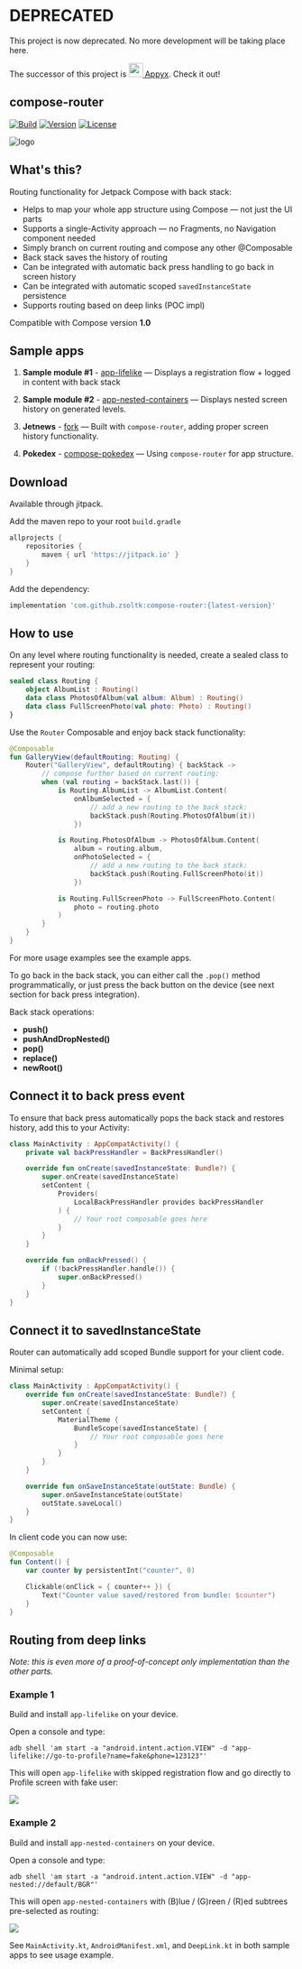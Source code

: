 # DEPRECATED

This project is now deprecated. No more development will be taking place here.

The successor of this project is [<img src="https://user-images.githubusercontent.com/238198/177164121-3aa4d19d-7714-4f2e-af12-7d3335b43f9c.png" width="25" /> Appyx](https://github.com/bumble-tech/appyx). Check it out!



## compose-router

[![Build](https://github.com/zsoltk/compose-router/workflows/Build/badge.svg)](https://github.com/zsoltk/compose-router/actions)
[![Version](https://jitpack.io/v/zsoltk/compose-router.svg)](https://jitpack.io/#zsoltk/compose-router)
[![License](https://img.shields.io/badge/License-Apache%202.0-blue.svg)](http://www.apache.org/licenses/LICENSE-2.0)

![logo](https://i.imgur.com/kKcAHa3.png)


## What's this?

Routing functionality for Jetpack Compose with back stack:

- Helps to map your whole app structure using Compose — not just the UI parts
- Supports a single-Activity approach — no Fragments, no Navigation component needed
- Simply branch on current routing and compose any other @Composable
- Back stack saves the history of routing
- Can be integrated with automatic back press handling to go back in screen history
- Can be integrated with automatic scoped `savedInstanceState` persistence
- Supports routing based on deep links (POC impl)

Compatible with Compose version **1.0**

## Sample apps

1. **Sample module #1** - [app-lifelike](app-lifelike) — Displays a registration flow + logged in content with back stack

2. **Sample module #2** - [app-nested-containers](app-nested-containers) — Displays nested screen history on generated levels.

3. **Jetnews** - [fork](https://github.com/zsoltk/compose-samples) — Built with `compose-router`, adding proper screen history functionality.

4. **Pokedex** - [compose-pokedex](https://github.com/zsoltk/compose-pokedex) — Using `compose-router` for app structure.

## Download

Available through jitpack.

Add the maven repo to your root `build.gradle`

```groovy
allprojects {
    repositories {
        maven { url 'https://jitpack.io' }
    }
}
```

Add the dependency:

```groovy
implementation 'com.github.zsoltk:compose-router:{latest-version}'
```

## How to use

On any level where routing functionality is needed, create a sealed class to represent your routing:

```kotlin
sealed class Routing {
    object AlbumList : Routing()
    data class PhotosOfAlbum(val album: Album) : Routing()
    data class FullScreenPhoto(val photo: Photo) : Routing()
}
```

Use the `Router` Composable and enjoy back stack functionality:

```kotlin
@Composable
fun GalleryView(defaultRouting: Routing) {
    Router("GalleryView", defaultRouting) { backStack ->
        // compose further based on current routing:
        when (val routing = backStack.last()) {
            is Routing.AlbumList -> AlbumList.Content(
                onAlbumSelected = {
                    // add a new routing to the back stack:
                    backStack.push(Routing.PhotosOfAlbum(it))
                })

            is Routing.PhotosOfAlbum -> PhotosOfAlbum.Content(
                album = routing.album,
                onPhotoSelected = {
                    // add a new routing to the back stack:
                    backStack.push(Routing.FullScreenPhoto(it))
                })

            is Routing.FullScreenPhoto -> FullScreenPhoto.Content(
                photo = routing.photo
            )
        }
    }
}
```

For more usage examples see the example apps.

To go back in the back stack, you can either call the `.pop()` method programmatically, or just press the back button on the device (see next section for back press integration).

Back stack operations:

- **push()**
- **pushAndDropNested()**
- **pop()**
- **replace()**
- **newRoot()**

## Connect it to back press event

To ensure that back press automatically pops the back stack and restores history, add this to your Activity:

```kotlin
class MainActivity : AppCompatActivity() {
    private val backPressHandler = BackPressHandler()

    override fun onCreate(savedInstanceState: Bundle?) {
        super.onCreate(savedInstanceState)
        setContent {
            Providers(
                LocalBackPressHandler provides backPressHandler
            ) {
                // Your root composable goes here
            }
        }
    }

    override fun onBackPressed() {
        if (!backPressHandler.handle()) {
            super.onBackPressed()
        }
    }
}
```

## Connect it to savedInstanceState

Router can automatically add scoped Bundle support for your client code.

Minimal setup:

```kotlin
class MainActivity : AppCompatActivity() {
    override fun onCreate(savedInstanceState: Bundle?) {
        super.onCreate(savedInstanceState)
        setContent {
            MaterialTheme {
                BundleScope(savedInstanceState) {
                    // Your root composable goes here
                }
            }
        }
    }

    override fun onSaveInstanceState(outState: Bundle) {
        super.onSaveInstanceState(outState)
        outState.saveLocal()
    }
}
```

In client code you can now use:

```kotlin
@Composable
fun Content() {
    var counter by persistentInt("counter", 0)

    Clickable(onClick = { counter++ }) {
        Text("Counter value saved/restored from bundle: $counter")
    }
}
```

## Routing from deep links

_Note: this is even more of a proof-of-concept only implementation than the other parts._

### Example 1

Build and install `app-lifelike` on your device.

Open a console and type:

```
adb shell 'am start -a "android.intent.action.VIEW" -d "app-lifelike://go-to-profile?name=fake&phone=123123"'
```

This will open `app-lifelike` with skipped registration flow and go directly to Profile screen with fake user:

![](https://i.imgur.com/XomlkS3.png)

### Example 2

Build and install `app-nested-containers` on your device.

Open a console and type:

```
adb shell 'am start -a "android.intent.action.VIEW" -d "app-nested://default/BGR"'
```

This will open `app-nested-containers` with (B)lue / (G)reen / (R)ed subtrees pre-selected as routing:

![](https://i.imgur.com/d7agB8D.png)

See `MainActivity.kt`, `AndroidManifest.xml`, and `DeepLink.kt` in both sample apps to see usage example.
